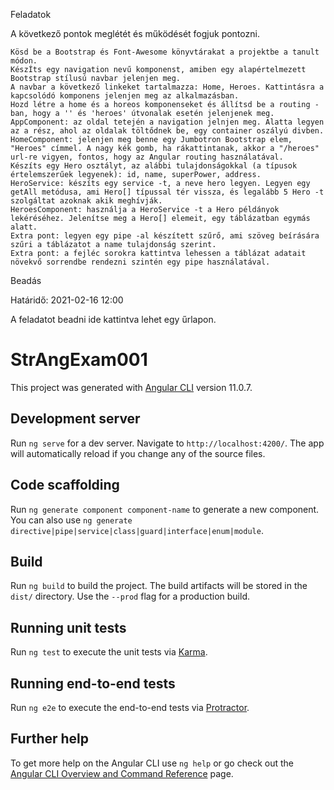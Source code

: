 
Feladatok

A következő pontok meglétét és működését fogjuk pontozni.

    Kösd be a Bootstrap és Font-Awesome könyvtárakat a projektbe a tanult módon.
    KészÍts egy navigation nevű komponenst, amiben egy alapértelmezett Bootstrap stílusú navbar jelenjen meg.
    A navbar a következő linkeket tartalmazza: Home, Heroes. Kattintásra a kapcsolódó komponens jelenjen meg az alkalmazásban.
    Hozd létre a home és a horeos komponenseket és állítsd be a routing -ban, hogy a '' és 'heroes' útvonalak esetén jelenjenek meg.
    AppComponent: az oldal tetején a navigation jelnjen meg. Alatta legyen az a rész, ahol az oldalak töltődnek be, egy container oszályú divben.
    HomeComponent: jelenjen meg benne egy Jumbotron Bootstrap elem, "Heroes" címmel. A nagy kék gomb, ha rákattintanak, akkor a "/heroes" url-re vigyen, fontos, hogy az Angular routing használatával.
    Készíts egy Hero osztályt, az alábbi tulajdonságokkal (a típusok értelemszerűek legyenek): id, name, superPower, address.
    HeroService: készíts egy service -t, a neve hero legyen. Legyen egy getAll metódusa, ami Hero[] típussal tér vissza, és legalább 5 Hero -t szolgáltat azoknak akik meghívják.
    HeroesComponent: használja a HeroService -t a Hero példányok lekéréséhez. Jelenítse meg a Hero[] elemeit, egy táblázatban egymás alatt.
    Extra pont: legyen egy pipe -al készített szűrő, ami szöveg beírására szűri a táblázatot a name tulajdonság szerint.
    Extra pont: a fejléc sorokra kattintva lehessen a táblázat adatait növekvő sorrendbe rendezni szintén egy pipe használatával.

Beadás

Határidő: 2021-02-16 12:00

A feladatot beadni ide kattintva lehet egy űrlapon.









# StrAngExam001

This project was generated with [Angular CLI](https://github.com/angular/angular-cli) version 11.0.7.

## Development server

Run `ng serve` for a dev server. Navigate to `http://localhost:4200/`. The app will automatically reload if you change any of the source files.

## Code scaffolding

Run `ng generate component component-name` to generate a new component. You can also use `ng generate directive|pipe|service|class|guard|interface|enum|module`.

## Build

Run `ng build` to build the project. The build artifacts will be stored in the `dist/` directory. Use the `--prod` flag for a production build.

## Running unit tests

Run `ng test` to execute the unit tests via [Karma](https://karma-runner.github.io).

## Running end-to-end tests

Run `ng e2e` to execute the end-to-end tests via [Protractor](http://www.protractortest.org/).

## Further help

To get more help on the Angular CLI use `ng help` or go check out the [Angular CLI Overview and Command Reference](https://angular.io/cli) page.
